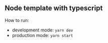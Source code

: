 ## Node template with typescript
How to run:
- development mode: `yarn dev`
- production mode: `yarn start`